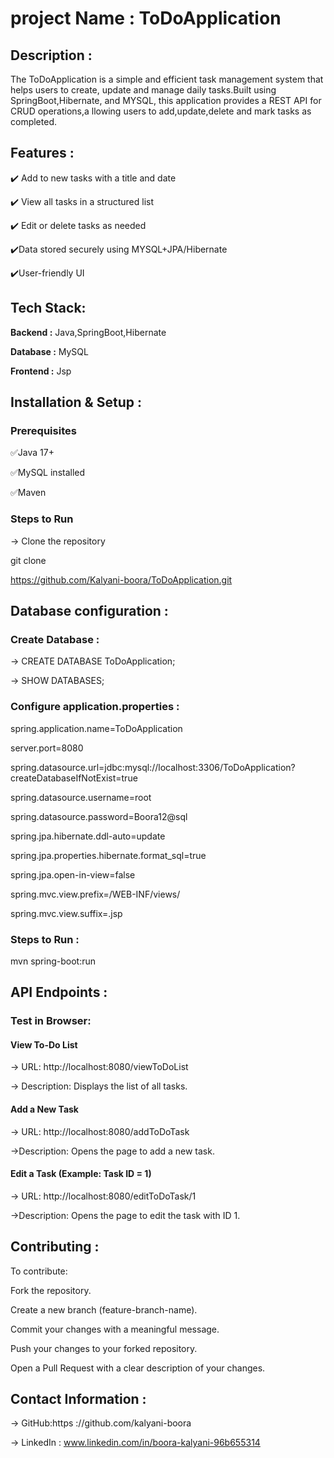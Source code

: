 # project Name : ToDoApplication
## Description : 
The ToDoApplication is a simple and efficient task management system that helps users to create, update and manage daily tasks.Built using SpringBoot,Hibernate, and MYSQL,
this application provides a REST API for CRUD operations,a llowing users to add,update,delete and mark tasks as completed.
## Features :
✔️ Add to new tasks with a title and date

✔️ View all tasks in a structured list

✔️ Edit or delete tasks as needed

✔️Data stored securely using MYSQL+JPA/Hibernate

✔️User-friendly UI
## Tech Stack:
**Backend :** Java,SpringBoot,Hibernate

**Database :** MySQL

**Frontend :** Jsp
## Installation & Setup :
### Prerequisites
✅Java 17+

✅MySQL installed

✅Maven
### Steps to Run
-> Clone the repository

git clone

https://github.com/Kalyani-boora/ToDoApplication.git
## Database configuration :
### Create Database :
-> CREATE DATABASE ToDoApplication;

-> SHOW DATABASES;
### Configure application.properties :
spring.application.name=ToDoApplication

server.port=8080

spring.datasource.url=jdbc:mysql://localhost:3306/ToDoApplication?createDatabaseIfNotExist=true

spring.datasource.username=root

spring.datasource.password=Boora12@sql

spring.jpa.hibernate.ddl-auto=update

spring.jpa.properties.hibernate.format_sql=true

spring.jpa.open-in-view=false

spring.mvc.view.prefix=/WEB-INF/views/

spring.mvc.view.suffix=.jsp
### Steps to Run :
mvn spring-boot:run
## API Endpoints :
### Test in Browser:
#### View To-Do List
->  URL:  http://localhost:8080/viewToDoList 

-> Description: Displays the list of all tasks.
#### Add a New Task
->  URL:  http://localhost:8080/addToDoTask

->Description: Opens the page to add a new task.
#### Edit a Task (Example: Task ID = 1)
->  URL: http://localhost:8080/editToDoTask/1

->Description: Opens the page to edit the task with ID 1.
## Contributing :
To contribute:

Fork the repository.

Create a new branch (feature-branch-name).

Commit your changes with a meaningful message.

Push your changes to your forked repository.

Open a Pull Request with a clear description of your changes.
## Contact Information :
-> GitHub:https ://github.com/kalyani-boora

-> LinkedIn : www.linkedin.com/in/boora-kalyani-96b655314

